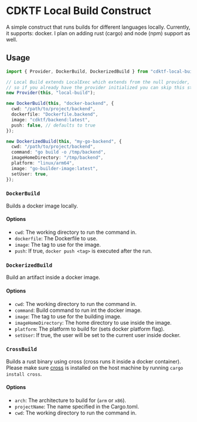 # CDKTF Local Build Construct

A simple construct that runs builds for different languages locally.
Currently, it supports: docker. I plan on adding rust (cargo) and node (npm) support as well.

## Usage

```ts
import { Provider, DockerBuild, DockerizedBuild } from "cdktf-local-build";

// Local Build extends LocalExec which extends from the null provider,
// so if you already have the provider initialized you can skip this step
new Provider(this, "local-build");

new DockerBuild(this, "docker-backend", {
  cwd: "/path/to/project/backend",
  dockerfile: "Dockerfile.backend",
  image: "cdktf/backend:latest",
  push: false, // defaults to true
});

new DockerizedBuild(this, "my-go-backend", {
  cwd: "/path/to/project/backend",
  command: "go build -o /tmp/backend",
  imageHomeDirectory: "/tmp/backend",
  platform: "linux/arm64",
  image: "go-builder-image:latest",
  setUser: true,
});
```

### `DockerBuild`

Builds a docker image locally.

#### Options

- `cwd`: The working directory to run the command in.
- `dockerfile`: The Dockerfile to use.
- `image`: The tag to use for the image.
- `push`: If true, `docker push <tag>` is executed after the run.

### `DockerizedBuild`

Build an artifact inside a docker image.

#### Options

- `cwd`: The working directory to run the command in.
- `command`: Build command to run int the docker image.
- `image`: The tag to use for the building image.
- `imageHomeDirectory`: The home directory to use inside the image.
- `platform`: The platform to build for (sets docker platform flag).
- `setUser`: If true, the user will be set to the current user inside docker.

### `CrossBuild`

Builds a rust binary using cross (cross runs it inside a docker container).
Please make sure [cross](https://github.com/cross-rs/cross) is installed on the host machine by running `cargo install cross`.

#### Options

- `arch`: The architecture to build for (`arm` or `x86`).
- `projectName`: The name specified in the Cargo.toml.
- `cwd`: The working directory to run the command in.
